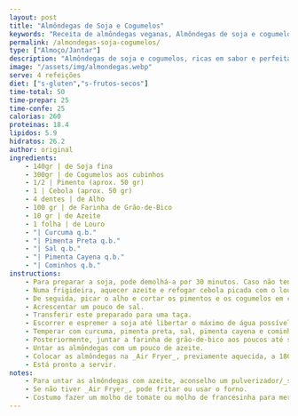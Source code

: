 ```yaml
---
layout: post
title: "Almôndegas de Soja e Cogumelos"
keywords: "Receita de almôndegas veganas, Almôndegas de soja e cogumelos, Almôndegas sem glúten, Como fazer almôndegas veganas, Prato principal saudável, Almôndegas veganas, Almôndegas de soja, Almôndegas de cogumelos, Receita sem glúten, Prato saudável, Receita fácil de almôndegas veganas com soja e cogumelos, Como fazer almôndegas sem glúten com farinha de grão-de-bico, Almôndegas veganas saudáveis na air fryer, Prato principal vegano com almôndegas e molho de tomate, Almôndegas de soja e cogumelos sem frutos secos, Receita prática de almôndegas para acompanhar com esparguete, Almôndegas veganas com toque de pimenta cayena e cominhos, Soja fina em receitas veganas, Cogumelos salteados em pratos veganos, Farinha de grão-de-bico em almôndegas, Air fryer em receitas saudáveis, Alimentação plant-based, Molho de tomate para almôndegas veganas, Receita económica com soja, Almôndegas sem ovos e sem leite, Pimento e curcuma em pratos veganos, Almôndegas crocantes e saborosas"
permalink: /almondegas-soja-cogumelos/
type: ["Almoço/Jantar"]
description: "Almôndegas de soja e cogumelos, ricas em sabor e perfeitas com molho"
image: "/assets/img/almondegas.webp"
serve: 4 refeições
diet: ["s-gluten","s-frutos-secos"]
time-total: 50
time-prepar: 25
time-confe: 25
calorias: 260
proteinas: 18.4
lipidos: 5.9
hidratos: 26.2
author: original
ingredients:
    - 140gr | de Soja fina
    - 300gr | de Cogumelos aos cubinhos
    - 1/2 | Pimento (aprox. 50 gr) 
    - 1 | Cebola (aprox. 50 gr)
    - 4 dentes | de Alho
    - 100 gr | de Farinha de Grão-de-Bico
    - 10 gr | de Azeite
    - 1 folha | de Louro
    - "| Curcuma q.b."
    - "| Pimenta Preta q.b."
    - "| Sal q.b."   
    - "| Pimenta Cayena q.b."
    - "| Cominhos q.b."
instructions:
    - Para preparar a soja, pode demolhá-a por 30 minutos. Caso não tenha tempo, pode cozinhá-la por 2 minutos em água com limão, louro e sal e, de seguida, passar a soja por água fria. Reservar.
    - Numa frigideira, aquecer azeite e refogar cebola picada com o louro. Deixar a cebola dourar.
    - De seguida, picar o alho e cortar os pimentos e os cogumelos em cubinhos. Adicionar tudo ao refogado e deixar apurar até a água que os cogumelos forem libertando evaporar.
    - Acrescentar um pouco de sal.
    - Transferir este preparado para uma taça.
    - Escorrer e espremer a soja até libertar o máximo de água possível. Adicioná-la ao preparado anterior e misturar tudo muito bem com as mãos.
    - Temperar com curcuma, pimenta preta, sal, pimenta cayena e cominhos. Misturar tudo.
    - Posteriormente, juntar a farinha de grão-de-bico aos poucos até ser possível formar bolinhas.
    - Untar as almôndegas com um pouco de azeite.
    - Colocar as almôndegas na _Air Fryer_, previamente aquecida, a 180º durante 15 minutos.
    - Está pronto a servir.
notes:
    - Para untar as almôndegas com azeite, aconselho um pulverizador/_spray_ para que não fiquem com demasiada quantidade de azeite.
    - Se não tiver _Air Fryer_, pode fritar ou usar o forno.
    - Costumo fazer um molho de tomate ou molho de francesinha para mergulhar as almôndegas. Fica ótimo acompanhado de esparguete.
---
```




